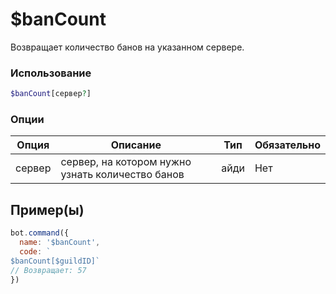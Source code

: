# $banCount
Возвращает количество банов на указанном сервере.
### Использование
```php
$banCount[сервер?]
```

### Опции

| Опция | Описание | Тип | Обязательно |
|--------|-------------|------|----------|
| сервер | сервер, на котором нужно узнать количество банов | айди | Нет |  
## Пример(ы)

```javascript
bot.command({
  name: '$banCount',
  code: `
$banCount[$guildID]`
// Возвращает: 57
})
```
